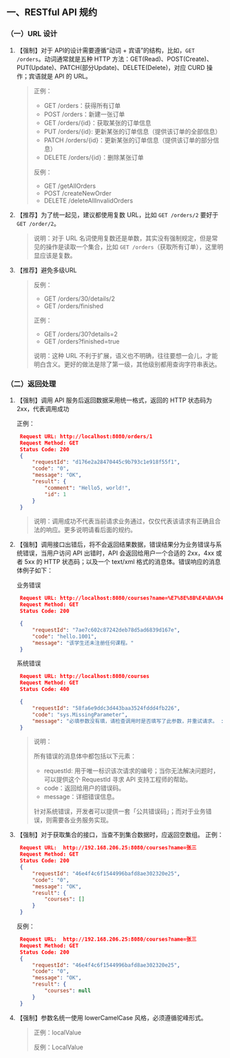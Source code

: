## 一、RESTful API 规约

### （一）URL 设计

1. 【强制】对于 API的设计需要遵循“动词 + 宾语”的结构，比如，`GET /orders`。动词通常就是五种 HTTP 方法：GET(Read)、POST(Create)、PUT(Update)、PATCH(部分Update)、DELETE(Delete)，对应 CURD 操作；宾语就是 API 的 URL。
    > 正例：
    > - GET /orders：获得所有订单
    > - POST /orders：新建一张订单
    > - GET /orders/{id}：获取某张的订单信息
    > - PUT /orders/{id}: 更新某张的订单信息（提供该订单的全部信息）
    > - PATCH /orders/{id}：更新某张的订单信息（提供该订单的部分信息）
    > - DELETE /orders/{id}：删除某张订单
    > 
    > 反例：
    > - GET /getAllOrders
    > - POST /createNewOrder
    > - DELETE /deleteAllInvalidOrders

2. 【推荐】为了统一起见，建议都使用复数 URL，比如 `GET /orders/2` 要好于 `GET /order/2`。
    > 说明：对于 URL 名词使用复数还是单数，其实没有强制规定，但是常见的操作是读取一个集合，比如 `GET /orders`（获取所有订单），这里明显应该是复数。

3. 【推荐】避免多级URL
   > 反例：
   > - GET /orders/30/details/2
   > - GET /orders/finished
   >
   > 正例：
   > - GET /orders/30?details=2
   > - GET /orders?finished=true
   >
   > 说明：这种 URL 不利于扩展，语义也不明确，往往要想一会儿，才能明白含义。更好的做法是除了第一级，其他级别都用查询字符串表达。

### （二）返回处理

1. 【强制】调用 API 服务后返回数据采用统一格式，返回的 HTTP 状态码为 2xx，代表调用成功
   
   正例：
   ```json
    Request URL: http://localhost:8080/orders/1
    Request Method: GET
    Status Code: 200 
    {
        "requestId": "d176e2a28470445c9b793c1e918f55f1",
        "code": "0",
        "message": "OK",
        "result": {
            "comment": "Hello5, world!",
            "id": 1
        }
    }
   ```
   > 说明：调用成功不代表当前请求业务通过，仅仅代表该请求有正确且合法的响应。更多说明请看后面的规约。

2. 【强制】调用接口出错后，将不会返回结果数据，错误结果分为业务错误与系统错误，当用户访问 API 出错时，API 会返回给用户一个合适的 2xx，4xx 或者 5xx 的 HTTP 状态码；以及一个 text/xml 格式的消息体。错误响应的消息体例子如下：
   
   业务错误
   ```json
    Request URL: http://localhost:8080/courses?name=%E7%8E%8B%E4%BA%94
    Request Method: GET
    Status Code: 200 

    {
        "requestId": "7ae7c602c87242deb78d5ad6839d167e",
        "code": "hello.1001",
        "message": "该学生还未注册任何课程。"
    }
   ```
   系统错误
   ```json
    Request URL: http://localhost:8080/courses
    Request Method: GET
    Status Code: 400 

    {
        "requestId": "58fa6e9ddc3d443baa3524fddd4fb226",
        "code": "sys.MissingParameter",
        "message": "必填参数没有填，请检查调用时是否填写了此参数，并重试请求。 : name"
    }
   ```
   > 说明：
   > 
   > 所有错误的消息体中都包括以下元素：
   > - requestId: 用于唯一标识该次请求的编号；当你无法解决问题时，可以提供这个 RequestId 寻求 API 支持工程师的帮助。
   > - code：返回给用户的错误码。
   > - message：详细错误信息。
   >
   > 针对系统错误，开发者可以提供一套「公共错误码」；而对于业务错误，则需要各业务服务实现。

3. 【强制】对于获取集合的接口，当查不到集合数据时，应返回空数组。
   正例：
   ```json
    Request URL:  http://192.168.206.25:8080/courses?name=张三
    Request Method: GET
    Status Code: 200 
    {
        "requestId": "46e4f4c6f1544996bafd8ae302320e25",
        "code": "0",
        "message": "OK",
        "result": {
            "courses": []
        }
    }
   ```
   反例：
   ```json
    Request URL:  http://192.168.206.25:8080/courses?name=张三
    Request Method: GET
    Status Code: 200 
    {
        "requestId": "46e4f4c6f1544996bafd8ae302320e25",
        "code": "0",
        "message": "OK",
        "result": {
            "courses": null
        }
    }
   ```

4. 【强制】参数名统一使用 lowerCamelCase 风格，必须遵循驼峰形式。
   > 正例：localValue
   >
   > 反例：LocalValue

